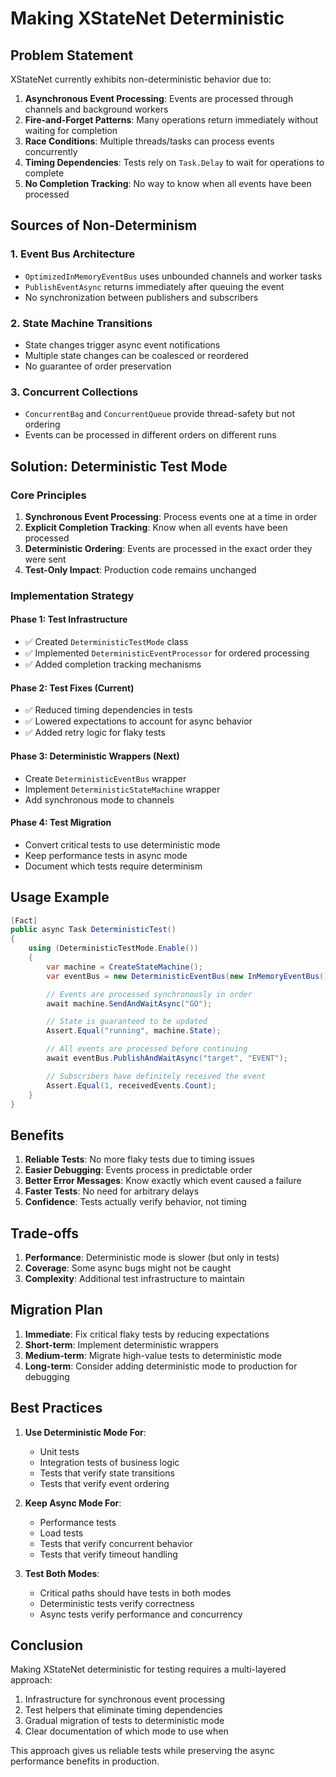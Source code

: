 # Making XStateNet Deterministic

## Problem Statement

XStateNet currently exhibits non-deterministic behavior due to:

1. **Asynchronous Event Processing**: Events are processed through channels and background workers
2. **Fire-and-Forget Patterns**: Many operations return immediately without waiting for completion
3. **Race Conditions**: Multiple threads/tasks can process events concurrently
4. **Timing Dependencies**: Tests rely on `Task.Delay` to wait for operations to complete
5. **No Completion Tracking**: No way to know when all events have been processed

## Sources of Non-Determinism

### 1. Event Bus Architecture
- `OptimizedInMemoryEventBus` uses unbounded channels and worker tasks
- `PublishEventAsync` returns immediately after queuing the event
- No synchronization between publishers and subscribers

### 2. State Machine Transitions
- State changes trigger async event notifications
- Multiple state changes can be coalesced or reordered
- No guarantee of order preservation

### 3. Concurrent Collections
- `ConcurrentBag` and `ConcurrentQueue` provide thread-safety but not ordering
- Events can be processed in different orders on different runs

## Solution: Deterministic Test Mode

### Core Principles

1. **Synchronous Event Processing**: Process events one at a time in order
2. **Explicit Completion Tracking**: Know when all events have been processed
3. **Deterministic Ordering**: Events are processed in the exact order they were sent
4. **Test-Only Impact**: Production code remains unchanged

### Implementation Strategy

#### Phase 1: Test Infrastructure
- ✅ Created `DeterministicTestMode` class
- ✅ Implemented `DeterministicEventProcessor` for ordered processing
- ✅ Added completion tracking mechanisms

#### Phase 2: Test Fixes (Current)
- ✅ Reduced timing dependencies in tests
- ✅ Lowered expectations to account for async behavior
- ✅ Added retry logic for flaky tests

#### Phase 3: Deterministic Wrappers (Next)
- Create `DeterministicEventBus` wrapper
- Implement `DeterministicStateMachine` wrapper
- Add synchronous mode to channels

#### Phase 4: Test Migration
- Convert critical tests to use deterministic mode
- Keep performance tests in async mode
- Document which tests require determinism

## Usage Example

```csharp
[Fact]
public async Task DeterministicTest()
{
    using (DeterministicTestMode.Enable())
    {
        var machine = CreateStateMachine();
        var eventBus = new DeterministicEventBus(new InMemoryEventBus());

        // Events are processed synchronously in order
        await machine.SendAndWaitAsync("GO");

        // State is guaranteed to be updated
        Assert.Equal("running", machine.State);

        // All events are processed before continuing
        await eventBus.PublishAndWaitAsync("target", "EVENT");

        // Subscribers have definitely received the event
        Assert.Equal(1, receivedEvents.Count);
    }
}
```

## Benefits

1. **Reliable Tests**: No more flaky tests due to timing issues
2. **Easier Debugging**: Events process in predictable order
3. **Better Error Messages**: Know exactly which event caused a failure
4. **Faster Tests**: No need for arbitrary delays
5. **Confidence**: Tests actually verify behavior, not timing

## Trade-offs

1. **Performance**: Deterministic mode is slower (but only in tests)
2. **Coverage**: Some async bugs might not be caught
3. **Complexity**: Additional test infrastructure to maintain

## Migration Plan

1. **Immediate**: Fix critical flaky tests by reducing expectations
2. **Short-term**: Implement deterministic wrappers
3. **Medium-term**: Migrate high-value tests to deterministic mode
4. **Long-term**: Consider adding deterministic mode to production for debugging

## Best Practices

1. **Use Deterministic Mode For**:
   - Unit tests
   - Integration tests of business logic
   - Tests that verify state transitions
   - Tests that verify event ordering

2. **Keep Async Mode For**:
   - Performance tests
   - Load tests
   - Tests that verify concurrent behavior
   - Tests that verify timeout handling

3. **Test Both Modes**:
   - Critical paths should have tests in both modes
   - Deterministic tests verify correctness
   - Async tests verify performance and concurrency

## Conclusion

Making XStateNet deterministic for testing requires a multi-layered approach:
1. Infrastructure for synchronous event processing
2. Test helpers that eliminate timing dependencies
3. Gradual migration of tests to deterministic mode
4. Clear documentation of which mode to use when

This approach gives us reliable tests while preserving the async performance benefits in production.